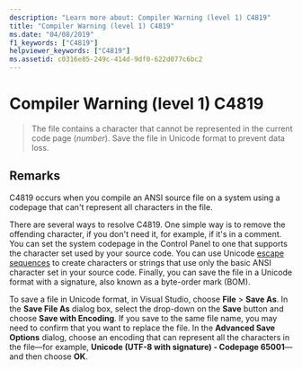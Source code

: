 ```yaml
---
description: "Learn more about: Compiler Warning (level 1) C4819"
title: "Compiler Warning (level 1) C4819"
ms.date: "04/08/2019"
f1_keywords: ["C4819"]
helpviewer_keywords: ["C4819"]
ms.assetid: c0316e85-249c-414d-9df0-622d077c6bc2
---
```

# Compiler Warning (level 1) C4819

> The file contains a character that cannot be represented in the current code page (*number*). Save the file in Unicode format to prevent data loss.

## Remarks

C4819 occurs when you compile an ANSI source file on a system using a codepage that can't represent all characters in the file.

There are several ways to resolve C4819. One simple way is to remove the offending character, if you don't need it, for example, if it's in a comment. You can set the system codepage in the Control Panel to one that supports the character set used by your source code. You can use Unicode [escape sequences](../../c-language/escape-sequences.md) to create characters or strings that use only the basic ANSI character set in your source code. Finally, you can save the file in a Unicode format with a signature, also known as a byte-order mark (BOM).

To save a file in Unicode format, in Visual Studio, choose **File** > **Save As**. In the **Save File As** dialog box, select the drop-down on the **Save** button and choose **Save with Encoding**. If you save to the same file name, you may need to confirm that you want to replace the file. In the **Advanced Save Options** dialog, choose an encoding that can represent all the characters in the file—for example, **Unicode (UTF-8 with signature) - Codepage 65001**—and then choose **OK**.
